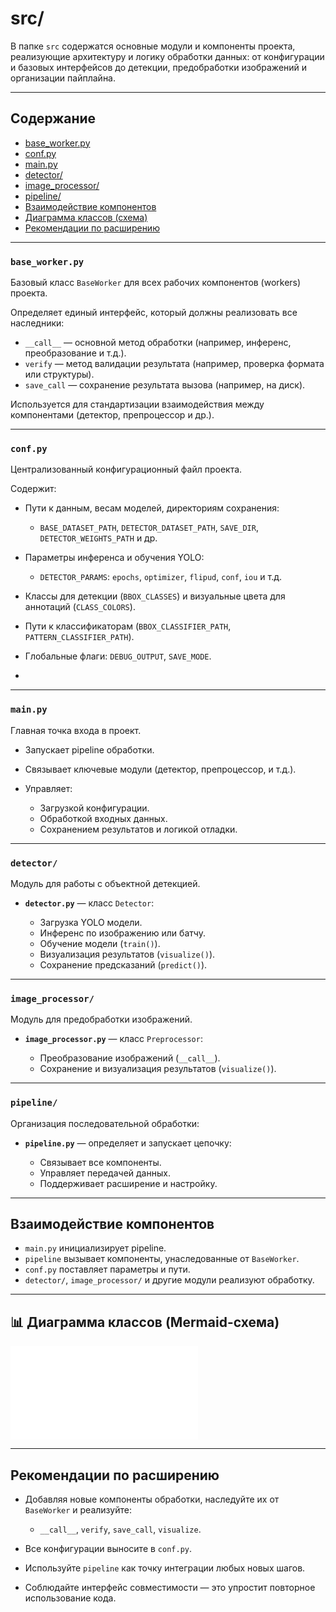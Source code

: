 # src/

В папке `src` содержатся основные модули и компоненты проекта, реализующие архитектуру и логику обработки данных: от конфигурации и базовых интерфейсов до детекции, предобработки изображений и организации пайплайна.

---

## Содержание

* [base\_worker.py](#base_worker)
* [conf.py](#conf)
* [main.py](#main)
* [detector/](#detector)
* [image\_processor/](#image_processor)
* [pipeline/](#pipeline)
* [Взаимодействие компонентов](#component-interaction)
* [Диаграмма классов (схема)](#class-diagram)
* [Рекомендации по расширению](#recommendations)

---

### `base_worker.py`

Базовый класс `BaseWorker` для всех рабочих компонентов (workers) проекта.

Определяет единый интерфейс, который должны реализовать все наследники:

* `__call__` — основной метод обработки (например, инференс, преобразование и т.д.).
* `verify` — метод валидации результата (например, проверка формата или структуры).
* `save_call` — сохранение результата вызова (например, на диск).

Используется для стандартизации взаимодействия между компонентами (детектор, препроцессор и др.).

---

### `conf.py`

Централизованный конфигурационный файл проекта.

Содержит:

* Пути к данным, весам моделей, директориям сохранения:

  * `BASE_DATASET_PATH`, `DETECTOR_DATASET_PATH`, `SAVE_DIR`, `DETECTOR_WEIGHTS_PATH` и др.
* Параметры инференса и обучения YOLO:

  * `DETECTOR_PARAMS`: `epochs`, `optimizer`, `flipud`, `conf`, `iou` и т.д.
* Классы для детекции (`BBOX_CLASSES`) и визуальные цвета для аннотаций (`CLASS_COLORS`).
* Пути к классификаторам (`BBOX_CLASSIFIER_PATH`, `PATTERN_CLASSIFIER_PATH`).
* Глобальные флаги: `DEBUG_OUTPUT`, `SAVE_MODE`.
* 
---

### `main.py`

Главная точка входа в проект.

* Запускает pipeline обработки.
* Связывает ключевые модули (детектор, препроцессор, и т.д.).
* Управляет:

  * Загрузкой конфигурации.
  * Обработкой входных данных.
  * Сохранением результатов и логикой отладки.

---

### `detector/`

Модуль для работы с объектной детекцией.

* **`detector.py`** — класс `Detector`:

  * Загрузка YOLO модели.
  * Инференс по изображению или батчу.
  * Обучение модели (`train()`).
  * Визуализация результатов (`visualize()`).
  * Сохранение предсказаний (`predict()`).

---

### `image_processor/`

Модуль для предобработки изображений.

* **`image_processor.py`** — класс `Preprocessor`:

  * Преобразование изображений (`__call__`).
  * Сохранение и визуализация результатов (`visualize()`).

---

### `pipeline/`

Организация последовательной обработки:

* **`pipeline.py`** — определяет и запускает цепочку:

  * Связывает все компоненты.
  * Управляет передачей данных.
  * Поддерживает расширение и настройку.

---
<a name="component-interaction"></a>
## Взаимодействие компонентов

* `main.py` инициализирует pipeline.
* `pipeline` вызывает компоненты, унаследованные от `BaseWorker`.
* `conf.py` поставляет параметры и пути.
* `detector/`, `image_processor/` и другие модули реализуют обработку.

---
<a name="class-diagram"></a>
## 📊 Диаграмма классов (Mermaid-схема)

![class diagram](assets/class_diagram.mmd)

---
<a name="recommendations"></a>
## Рекомендации по расширению

* Добавляя новые компоненты обработки, наследуйте их от `BaseWorker` и реализуйте:

  * `__call__`, `verify`, `save_call`, `visualize`.
* Все конфигурации выносите в `conf.py`.
* Используйте `pipeline` как точку интеграции любых новых шагов.
* Соблюдайте интерфейс совместимости — это упростит повторное использование кода.
